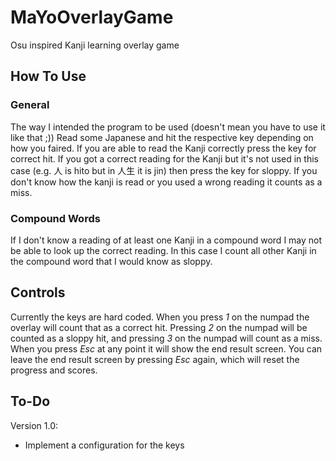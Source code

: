 # MaYoOverlayGame
Osu inspired Kanji learning overlay game

## How To Use

### General

The way I intended the program to be used (doesn't mean you have to use it like that ;))
Read some Japanese and hit the respective key depending on how you faired.
If you are able to read the Kanji correctly press the key for correct hit.
If you got a correct reading for the Kanji but it's not used in this case (e.g. 人 is hito but in 人生 it is jin)
then press the key for sloppy.
If you don't know how the kanji is read or you used a wrong reading it counts as a miss.

### Compound Words

If I don't know a reading of at least one Kanji in a compound word I may not be able to look up the correct reading.
In this case I count all other Kanji in the compound word that I would know as sloppy.

## Controls

Currently the keys are hard coded.
When you press *1* on the numpad the overlay will count that as a correct hit.
Pressing *2* on the numpad will be counted as a sloppy hit,
and pressing *3* on the numpad will count as a miss.
When you press *Esc* at any point it will show the end result screen.
You can leave the end result screen by pressing *Esc* again, which will reset the progress and scores.

## To-Do

Version 1.0:
* Implement a configuration for the keys
